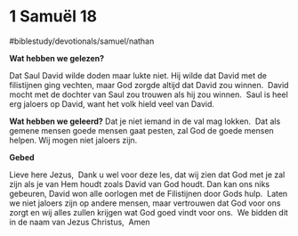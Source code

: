 # 1 Samuël 18
#biblestudy/devotionals/samuel/nathan

**Wat hebben we gelezen?**

Dat Saul David wilde doden maar lukte niet. Hij wilde dat David met de filistijnen ging vechten, maar God zorgde altijd dat David zou winnen.  
David mocht met de dochter van Saul zou trouwen als hij zou winnen.  
Saul is heel erg jaloers op David, want het volk hield veel van David.  

**Wat hebben we geleerd?**
Dat je niet iemand in de val mag lokken.  
Dat als gemene mensen goede mensen gaat pesten, zal God de goede mensen helpen. Wij mogen niet jaloers zijn.  

**Gebed**  

Lieve here Jezus,  
Dank u wel voor deze les, dat wij zien dat God met je zal zijn als je van Hem houdt zoals David van God houdt. Dan kan ons niks gebeuren, David won alle oorlogen met de Filistijnen door Gods hulp.  
Laten we niet jaloers zijn op andere mensen, maar vertrouwen dat God voor ons zorgt en wij alles zullen krijgen wat God goed vindt voor ons.  
We bidden dit in de naam van Jezus Christus,  
Amen 
